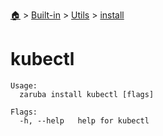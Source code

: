 <!--startTocHeader-->
[🏠](../../../README.md) > [Built-in](../../README.md) > [Utils](../README.md) > [install](README.md)
# kubectl
<!--endTocHeader-->

```
Usage:
  zaruba install kubectl [flags]

Flags:
  -h, --help   help for kubectl

```

<!--startTocSubtopic-->

<!--endTocSubtopic-->